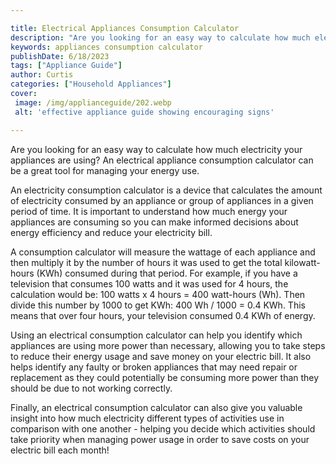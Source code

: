 ```yaml
---

title: Electrical Appliances Consumption Calculator
description: "Are you looking for an easy way to calculate how much electricity your appliances are using? An electrical appliance consumption c...you wont regret reading on"
keywords: appliances consumption calculator
publishDate: 6/18/2023
tags: ["Appliance Guide"]
author: Curtis
categories: ["Household Appliances"]
cover: 
 image: /img/applianceguide/202.webp
 alt: 'effective appliance guide showing encouraging signs'

---
```


Are you looking for an easy way to calculate how much electricity your appliances are using? An electrical appliance consumption calculator can be a great tool for managing your energy use.

An electricity consumption calculator is a device that calculates the amount of electricity consumed by an appliance or group of appliances in a given period of time. It is important to understand how much energy your appliances are consuming so you can make informed decisions about energy efficiency and reduce your electricity bill. 

A consumption calculator will measure the wattage of each appliance and then multiply it by the number of hours it was used to get the total kilowatt-hours (KWh) consumed during that period. For example, if you have a television that consumes 100 watts and it was used for 4 hours, the calculation would be: 100 watts x 4 hours = 400 watt-hours (Wh). Then divide this number by 1000 to get KWh: 400 Wh / 1000 = 0.4 KWh. This means that over four hours, your television consumed 0.4 KWh of energy. 

Using an electrical consumption calculator can help you identify which appliances are using more power than necessary, allowing you to take steps to reduce their energy usage and save money on your electric bill. It also helps identify any faulty or broken appliances that may need repair or replacement as they could potentially be consuming more power than they should be due to not working correctly. 

Finally, an electrical consumption calculator can also give you valuable insight into how much electricity different types of activities use in comparison with one another - helping you decide which activities should take priority when managing power usage in order to save costs on your electric bill each month!
